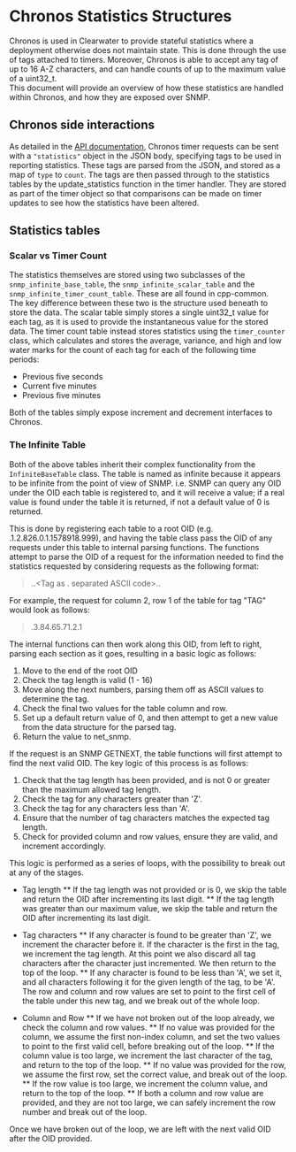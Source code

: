 # Chronos Statistics Structures

Chronos is used in Clearwater to provide stateful statistics where a deployment otherwise does not maintain state. This is done through the use of tags attached to timers. Moreover, Chronos is able to accept any tag of up to 16 A-Z characters, and can handle counts of up to the maximum value of a uint32_t.  
This document will provide an overview of how these statistics are handled within Chronos, and how they are exposed over SNMP.

## Chronos side interactions

As detailed in the [API documentation](api.md), Chronos timer requests can be sent with a `"statistics"` object in the JSON body, specifying tags to be used in reporting statistics. These tags are parsed from the JSON, and stored as a map of `type` to `count`.
The tags are then passed through to the statistics tables by the update_statistics function in the timer handler. They are stored as part of the timer object so that comparisons can be made on timer updates to see how the statistics have been altered.

## Statistics tables

### Scalar vs Timer Count

The statistics themselves are stored using two subclasses of the `snmp_infinite_base_table`, the `snmp_infinite_scalar_table` and the `snmp_infinite_timer_count_table`. These are all found in cpp-common.  
The key difference between these two is the structure used beneath to store the data. The scalar table simply stores a single uint32_t value for each tag, as it is used to provide the instantaneous value for the stored data. The timer count table instead stores statistics using the `timer_counter` class, which calculates and stores the average, variance, and high and low water marks for the count of each tag for each of the following time periods:

* Previous five seconds
* Current five minutes
* Previous five minutes

Both of the tables simply expose increment and decrement interfaces to Chronos.

### The Infinite Table

Both of the above tables inherit their complex functionality from the `InfiniteBaseTable` class. The table is named as infinite because it appears to be infinite from the point of view of SNMP. i.e. SNMP can query any OID under the OID each table is registered to, and it will receive a value; if a real value is found under the table it is returned, if not a default value of 0 is returned.

This is done by registering each table to a root OID (e.g. .1.2.826.0.1.1578918.999), and having the table class pass the OID of any requests under this table to internal parsing functions. The functions attempt to parse the OID of a request for the information needed to find the statistics requested by considering requests as the following format:

> <root OID>.<Tag Length>.<Tag as . separated ASCII code>.<snmp table column>.<snmp table row>

For example, the request for column 2, row 1 of the table for tag "TAG" would look as follows:

> <root OID>.3.84.65.71.2.1

The internal functions can then work along this OID, from left to right, parsing each section as it goes, resulting in a basic logic as follows:

1. Move to the end of the root OID
2. Check the tag length is valid (1 - 16)
3. Move along the next <tag length> numbers, parsing them off as ASCII values to determine the tag.
4. Check the final two values for the table column and row.
5. Set up a default return value of 0, and then attempt to get a new value from the data structure for the parsed tag.
6. Return the value to net_snmp.


If the request is an SNMP GETNEXT, the table functions will first attempt to find the next valid OID. The key logic of this process is as follows:

1. Check that the tag length has been provided, and is not 0 or greater than the maximum allowed tag length.
2. Check the tag for any characters greater than 'Z'.
3. Check the tag for any characters less than 'A'.
4. Ensure that the number of tag characters matches the expected tag length.
5. Check for provided column and row values, ensure they are valid, and increment accordingly.

This logic is performed as a series of loops, with the possibility to break out at any of the stages. 

* Tag length
** If the tag length was not provided or is 0, we skip the table and return the OID after incrementing its last digit.
** If the tag length was greater than our maximum value, we skip the table and return the OID after incrementing its last digit.

* Tag characters
** If any character is found to be greater than 'Z', we increment the character before it. If the character is the first in the tag, we increment the tag length. At this point we also discard all tag characters after the character just incremented. We then return to the top of the loop.
** If any character is found to be less than 'A', we set it, and all characters following it for the given length of the tag, to be 'A'. The row and column and row values are set to point to the first cell of the table under this new tag, and we break out of the whole loop.

* Column and Row
** If we have not broken out of the loop already, we check the column and row values.
** If no value was provided for the column, we assume the first non-index column, and set the two values to point to the first valid cell, before breaking out of the loop.
** If the column value is too large, we increment the last character of the tag, and return to the top of the loop.
** If no value was provided for the row, we assume the first row, set the correct value, and break out of the loop.
** If the row value is too large, we increment the column value, and return to the top of the loop.
** If both a column and row value are provided, and they are not too large, we can safely increment the row number and break out of the loop.

Once we have broken out of the loop, we are left with the next valid OID after the OID provided.
